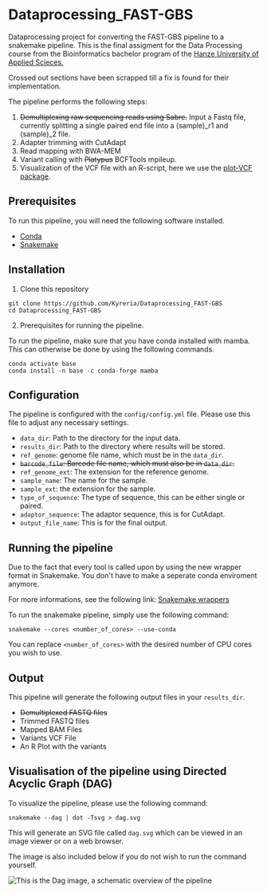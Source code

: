 # Dataprocessing_FAST-GBS
Dataprocessing project for converting the FAST-GBS pipeline to a snakemake pipeline.
This is the final assigment for the Data Processing course from the Bioinformatics bachelor program of the [Hanze University of Applied Scieces.](https://www.hanze.nl/nl)

Crossed out sections have been scrapped till a fix is found for their implementation.

The pipeline performs the following steps:

1. ~~Demultiplexing raw sequencing reads using Sabre.~~ Input a Fastq file, currently splitting a single paired end file into a (sample)_r1 and (sample)_2 file.
2. Adapter trimming with CutAdapt
3. Read mapping with BWA-MEM
4. Variant calling with ~~Platypus~~ BCFTools mpileup.
5. Visualization of the VCF file with an R-script, here we use the [plot-VCF package](https://github.com/cccnrc/plot-VCF).

## Prerequisites
To run this pipeline, you will need the following software installed.

- [Conda](https://conda.io/projects/conda/en/latest/user-guide/getting-started.html)
- [Snakemake](https://snakemake.readthedocs.io/en/stable/)


## Installation

1. Clone this repository

```
git clone https://github.com/Kyreria/Dataprocessing_FAST-GBS
cd Dataprocessing_FAST-GBS
```

2. Prerequisites for running the pipeline.

To run the pipeline, make sure that you have conda installed with mamba.
This can otherwise be done by using the following commands.

```
conda activate base
conda install -n base -c conda-forge mamba
```

## Configuration

The pipeline is configured with the `config/config.yml` file.
Please use this file to adjust any necessary settings.

- `data_dir`: Path to the directory for the input data.
- `results_dir`: Path to the directory where results will be stored.
- `ref_genome`: genome file name, which must be in the `data_dir`.
- ~~`barcode_file`: Barcode file name, which must also be in `data_dir`.~~
- `ref_genome_ext`: The extension for the reference genome.
- `sample_name`: The name for the sample.
- `sample_ext`: the extension for the sample.
- `type_of_sequence`: The type of sequence, this can be either single or paired.
- `adaptor_sequence`: The adaptor sequence, this is for CutAdapt.
- `output_file_name`: This is for the final output.

## Running the pipeline

Due to the fact that every tool is called upon by using the new wrapper format in Snakemake.
You don't have to make a seperate conda enviroment anymore.

For more informations, see the following link: [Snakemake wrappers](https://snakemake-wrappers.readthedocs.io/en/stable/)

To run the snakemake pipeline, simply use the following command:

```
snakemake --cores <number_of_cores> --use-conda
```

You can replace `<number_of_cores>` with the desired number of CPU cores you wish to use.

## Output

This pipeline will generate the following output files in your `results_dir`.

- ~~Demultiplexed FASTQ files~~
- Trimmed FASTQ files
- Mapped BAM Files
- Variants VCF File
- An R Plot with the variants

## Visualisation of the pipeline using Directed Acyclic Graph (DAG)

To visualize the pipeline, please use the following command:

```snakemake --dag | dot -Tsvg > dag.svg```

This will generate an SVG file called `dag.svg` which can be viewed in an image viewer or on a web browser.

The image is also included below if you do not wish to run the command yourself.

![This is the Dag image, a schematic overview of the pipeline](dag.png)